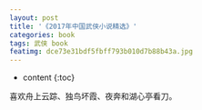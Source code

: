 ```yaml
---
layout: post
title: '《2017年中国武侠小说精选》'
categories: book
tags: 武侠 book
featimg: dce73e31bdf5fbff793b010d7b88b43a.jpg
---
```


* content
{:toc}

喜欢舟上云踪、独鸟坏霞、夜奔和湖心亭看刀。